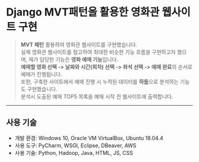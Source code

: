 # Django MVT패턴을 활용한 영화관 웹사이트 구현  
> **MVT 패턴** 활용하여 영화관 웹사이트를 구현했습니다.  
> 실제 영화관 웹사이트를 참고하여 최대한 비슷한 기능 흐름을 구현하고자 했으며, 제가 담당한 기능은 **영화 예매 기능**입니다.  
> **예매할 영화 선택 -> 날짜와 시간(회차) 선택 -> 좌석 선택 -> 예매 완료**의 순서로 예매가 진행됩니다.  
> 또한, 구축한 사이트에서 예매 진행 시 누적된 데이터를 **하둡**으로 분석하는 기능도 구현했습니다.  
> 분석시 도출된 예매 TOP5 목록을 예매 시작 전 웹사이트에 출력합니다.

- - -  

## 사용 기술
- 개발 환경: Windows 10, Oracle VM VirtualBox, Ubuntu 18.04.4
- 사용 도구: PyCharm, WSGI, Eclipse, DBeaver, AWS
- 사용 기술: Python, Hadoop, Java, HTML, JS, CSS
